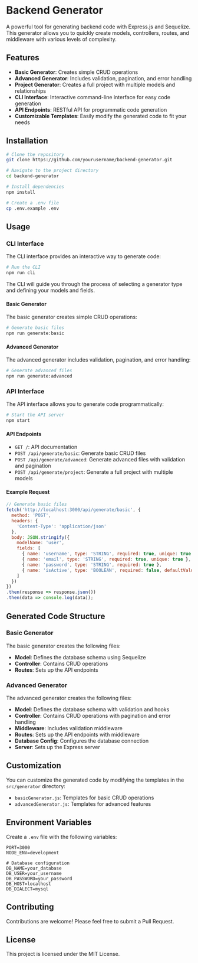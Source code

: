 # Backend Generator

A powerful tool for generating backend code with Express.js and Sequelize. This generator allows you to quickly create models, controllers, routes, and middleware with various levels of complexity.

## Features

- **Basic Generator**: Creates simple CRUD operations
- **Advanced Generator**: Includes validation, pagination, and error handling
- **Project Generator**: Creates a full project with multiple models and relationships
- **CLI Interface**: Interactive command-line interface for easy code generation
- **API Endpoints**: RESTful API for programmatic code generation
- **Customizable Templates**: Easily modify the generated code to fit your needs

## Installation

```bash
# Clone the repository
git clone https://github.com/yourusername/backend-generator.git

# Navigate to the project directory
cd backend-generator

# Install dependencies
npm install

# Create a .env file
cp .env.example .env
```

## Usage

### CLI Interface

The CLI interface provides an interactive way to generate code:

```bash
# Run the CLI
npm run cli
```

The CLI will guide you through the process of selecting a generator type and defining your models and fields.

#### Basic Generator

The basic generator creates simple CRUD operations:

```bash
# Generate basic files
npm run generate:basic
```

#### Advanced Generator

The advanced generator includes validation, pagination, and error handling:

```bash
# Generate advanced files
npm run generate:advanced
```

### API Interface

The API interface allows you to generate code programmatically:

```bash
# Start the API server
npm start
```

#### API Endpoints

- `GET /`: API documentation
- `POST /api/generate/basic`: Generate basic CRUD files
- `POST /api/generate/advanced`: Generate advanced files with validation and pagination
- `POST /api/generate/project`: Generate a full project with multiple models

#### Example Request

```javascript
// Generate basic files
fetch('http://localhost:3000/api/generate/basic', {
  method: 'POST',
  headers: {
    'Content-Type': 'application/json'
  },
  body: JSON.stringify({
    modelName: 'user',
    fields: [
      { name: 'username', type: 'STRING', required: true, unique: true },
      { name: 'email', type: 'STRING', required: true, unique: true },
      { name: 'password', type: 'STRING', required: true },
      { name: 'isActive', type: 'BOOLEAN', required: false, defaultValue: true }
    ]
  })
})
.then(response => response.json())
.then(data => console.log(data));
```

## Generated Code Structure

### Basic Generator

The basic generator creates the following files:

- **Model**: Defines the database schema using Sequelize
- **Controller**: Contains CRUD operations
- **Routes**: Sets up the API endpoints

### Advanced Generator

The advanced generator creates the following files:

- **Model**: Defines the database schema with validation and hooks
- **Controller**: Contains CRUD operations with pagination and error handling
- **Middleware**: Includes validation middleware
- **Routes**: Sets up the API endpoints with middleware
- **Database Config**: Configures the database connection
- **Server**: Sets up the Express server

## Customization

You can customize the generated code by modifying the templates in the `src/generator` directory:

- `basicGenerator.js`: Templates for basic CRUD operations
- `advancedGenerator.js`: Templates for advanced features

## Environment Variables

Create a `.env` file with the following variables:

```
PORT=3000
NODE_ENV=development

# Database configuration
DB_NAME=your_database
DB_USER=your_username
DB_PASSWORD=your_password
DB_HOST=localhost
DB_DIALECT=mysql
```

## Contributing

Contributions are welcome! Please feel free to submit a Pull Request.

## License

This project is licensed under the MIT License. 